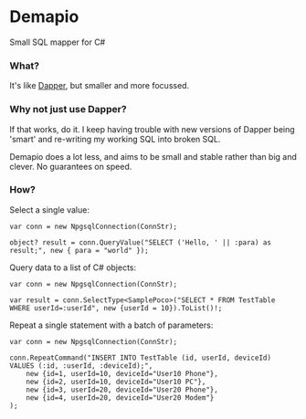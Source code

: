 Demapio
=======

Small SQL mapper for C#

### What?

It's like [Dapper](https://github.com/DapperLib/Dapper), but smaller and more focussed.

### Why not just use Dapper?

If that works, do it. I keep having trouble with new versions of Dapper being 'smart' and re-writing my working SQL into broken SQL.

Demapio does a lot less, and aims to be small and stable rather than big and clever.
No guarantees on speed.

### How?

Select a single value:

```
var conn = new NpgsqlConnection(ConnStr);

object? result = conn.QueryValue("SELECT ('Hello, ' || :para) as result;", new { para = "world" });
```

Query data to a list of C# objects:

```
var conn = new NpgsqlConnection(ConnStr);

var result = conn.SelectType<SamplePoco>("SELECT * FROM TestTable WHERE userId=:userId", new {userId = 10}).ToList()!;
```

Repeat a single statement with a batch of parameters:

```
var conn = new NpgsqlConnection(ConnStr);

conn.RepeatCommand("INSERT INTO TestTable (id, userId, deviceId) VALUES (:id, :userId, :deviceId);",
    new {id=1, userId=10, deviceId="User10 Phone"},
    new {id=2, userId=10, deviceId="User10 PC"},
    new {id=3, userId=20, deviceId="User20 Phone"},
    new {id=4, userId=20, deviceId="User20 Modem"}
);
```